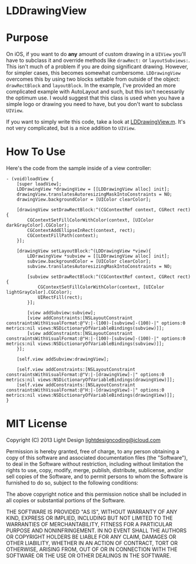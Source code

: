 LDDrawingView
=============

# Purpose

On iOS, if you want to do **any** amount of custom drawing in a `UIView` you'll have to subclass it and override methods like `drawRect:` or `layoutSubviews:`. This isn't much of a problem if you are doing significant drawing. However, for simpler cases, this becomes somewhat cumbersome. `LDDrawingView` overcomes this by using two blocks settable from outside of the object: `drawRectBlock` and `layoutBlock`. In the example, I've provided an more complicated example with AutoLayout and such, but this isn't necessarily the optimum use. I would suggest that this class is used when you have a simple logo or drawing you need to have, but you don't want to subclass `UIView`.

If you want to simply write this code, take a look at [LDDrawingView.m](LDDrawingView/LDDrawingView.m). It's not very complicated, but is a nice addition to `UIView`.

# How To Use

Here's the code from the sample inside of a view controller:

```objc
- (void)loadView {
    [super loadView];
    LDDrawingView *drawingView = [[LDDrawingView alloc] init];
    drawingView.translatesAutoresizingMaskIntoConstraints = NO;
    drawingView.backgroundColor = [UIColor clearColor];
    
    [drawingView setDrawRectBlock:^(CGContextRef context, CGRect rect){
        CGContextSetFillColorWithColor(context, [UIColor darkGrayColor].CGColor);
        CGContextAddEllipseInRect(context, rect);
        CGContextFillPath(context);
    }];
    
    [drawingView setLayoutBlock:^(LDDrawingView *view){
        LDDrawingView *subview = [[LDDrawingView alloc] init];
        subview.backgroundColor = [UIColor clearColor];
        subview.translatesAutoresizingMaskIntoConstraints = NO;
        
        [subview setDrawRectBlock:^(CGContextRef context, CGRect rect){
            CGContextSetFillColorWithColor(context, [UIColor lightGrayColor].CGColor);
            UIRectFill(rect);
        }];
        
        [view addSubview:subview];
        [view addConstraints:[NSLayoutConstraint constraintsWithVisualFormat:@"V:|-(100)-[subview]-(100)-|" options:0 metrics:nil views:NSDictionaryOfVariableBindings(subview)]];
        [view addConstraints:[NSLayoutConstraint constraintsWithVisualFormat:@"H:|-(100)-[subview]-(100)-|" options:0 metrics:nil views:NSDictionaryOfVariableBindings(subview)]];
    }];
    
    [self.view addSubview:drawingView];
    
    [self.view addConstraints:[NSLayoutConstraint constraintsWithVisualFormat:@"V:|-[drawingView]-|" options:0 metrics:nil views:NSDictionaryOfVariableBindings(drawingView)]];
    [self.view addConstraints:[NSLayoutConstraint constraintsWithVisualFormat:@"H:|-[drawingView]-|" options:0 metrics:nil views:NSDictionaryOfVariableBindings(drawingView)]];
}
```

# MIT License

Copyright (C) 2013 Light Design <lightdesigncoding@icloud.com>

Permission is hereby granted, free of charge, to any person obtaining a copy of this software and associated documentation files (the "Software"), to deal in the Software without restriction, including without limitation the rights to use, copy, modify, merge, publish, distribute, sublicense, and/or sell copies of the Software, and to permit persons to whom the Software is furnished to do so, subject to the following conditions:

The above copyright notice and this permission notice shall be included in all copies or substantial portions of the Software.

THE SOFTWARE IS PROVIDED "AS IS", WITHOUT WARRANTY OF ANY KIND, EXPRESS OR IMPLIED, INCLUDING BUT NOT LIMITED TO THE WARRANTIES OF MERCHANTABILITY, FITNESS FOR A PARTICULAR PURPOSE AND NONINFRINGEMENT. IN NO EVENT SHALL THE AUTHORS OR COPYRIGHT HOLDERS BE LIABLE FOR ANY CLAIM, DAMAGES OR OTHER LIABILITY, WHETHER IN AN ACTION OF CONTRACT, TORT OR OTHERWISE, ARISING FROM, OUT OF OR IN CONNECTION WITH THE SOFTWARE OR THE USE OR OTHER DEALINGS IN THE SOFTWARE.
